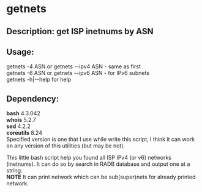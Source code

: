getnets
=======

Description: get ISP inetnums by ASN
-------------------------------------

Usage:<br />
------------
getnets -4 ASN or getnets --ipv4 ASN - same as first<br />
getnets -6 ASN or getnets --ipv6 ASN - for IPv6 subnets<br />
getnets -h|--help for help<br />

Dependency:<br />
-----------------
**bash** 4.3.042<br />
**whois** 5.2.7<br />
**sed** 4.2.2<br />
**coreutils** 8.24<br />
Specified version is one that I use while write this script, I think it
can work on any version of this utilities (but may be not).<br/>

This little bash script help you found all ISP IPv4 (or v6) networks (inetnums).
It can do so by search in RADB database and output one at a string.<br />
**NOTE** It can print network which can be sub(super)nets for already
printed network.
